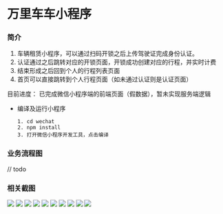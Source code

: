 # 万里车车小程序
### 简介
1. 车辆租赁小程序，可以通过扫码开锁之后上传驾驶证完成身份认证。
2. 认证通过之后跳转对应的开锁页面，开锁成功创建对应的行程，并实时计费
3. 结束形成之后回到个人的行程列表页面
4. 首页可以直接跳转到个人行程页面（如未通过认证则是认证页面）

目前进度：
已完成微信小程序端的前端页面（假数据），暂未实现服务端逻辑

- 编译及运行小程序
    ```
    1. cd wechat
    2. npm install
    3. 打开微信小程序开发工具，点击编译
### 

### 业务流程图
// todo

### 相关截图

![](https://s2.loli.net/2022/11/27/4EAoRlZznMvUyO5.jpg)
![](https://s2.loli.net/2022/11/27/lBeDNs8Xvw3dWkM.jpg)
![](https://s2.loli.net/2022/11/27/x1eGs2iYUAE8I5B.jpg)
![](https://s2.loli.net/2022/11/27/B6TJStpcQOA953v.jpg)
![](https://s2.loli.net/2022/11/27/tr7wGWON6vShFHy.jpg)
![](https://s2.loli.net/2022/11/27/a4HEvnYTd5m7XuI.jpg)
![](https://s2.loli.net/2022/11/27/PE4aHKe98z3xywV.jpg)
![](https://s2.loli.net/2022/11/27/puYtiyPHMXfbW14.jpg)
![](https://s2.loli.net/2022/11/27/yZo6kCVuOYfp7S4.jpg)
![](https://s2.loli.net/2022/11/27/LXVwIK4lTZ9QNR2.jpg)
